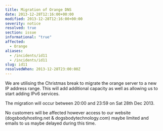 ```yaml
---
title: Migration of Orange DNS
date: 2013-12-28T12:16:00+00:00
modified: 2013-12-28T12:16:00+00:00
severity: notice
resolved: true
section: issue
informational: "true"
affected:
  - Orange
aliases:
  - /incidents/id11
  - /incidents/id11
slug: id11
resolvedWhen: 2013-12-28T23:00:00Z
---
```


We are utilising the Christmas break to migrate the orange server to a new IP address range. This will add additional capacity as well as allowing us to start adding IPv6 services.

The migration will occur between 20:00 and 23:59 on Sat 28th Dec 2013.

No customers will be affected however access to our website (dogsbodyhosting.net & dogsbodytechnology.com) maybe limited and emails to us maybe delayed during this time.

